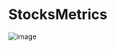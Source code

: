 # StocksMetrics
![image](https://user-images.githubusercontent.com/66806750/117222577-c0dab800-add9-11eb-9f98-5e777888bd03.png)
